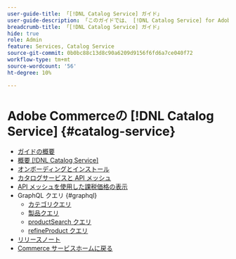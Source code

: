 ```yaml
---
user-guide-title: 「[!DNL Catalog Service] ガイド」
user-guide-description: 「このガイドでは、 [!DNL Catalog Service] for Adobe Commerce」を使用するための詳細な手順を説明します。
breadcrumb-title: 「[!DNL Catalog Service] ガイド」
hide: true
role: Admin
feature: Services, Catalog Service
source-git-commit: 0b0bc88c13d8c90a6209d9156f6fd6a7ce040f72
workflow-type: tm+mt
source-wordcount: '56'
ht-degree: 10%

---
```


# Adobe Commerceの [!DNL Catalog Service] {#catalog-service}

- [ガイドの概要](guide-overview.md)
- [概要  [!DNL Catalog Service]](overview.md)
- [オンボーディングとインストール](installation.md)
- [カタログサービスと API メッシュ](mesh.md)
- [API メッシュを使用した課税価格の表示](taxes.md)
- GraphQL クエリ {#graphql}
   - [ カテゴリクエリ ](https://developer.adobe.com/commerce/services/graphql/catalog-service/categories/)
   - [ 製品クエリ ](https://developer.adobe.com/commerce/services/graphql/catalog-service/products/)
   - [productSearch クエリ ](https://developer.adobe.com/commerce/services/graphql/live-search/product-search/)
   - [refineProduct クエリ ](https://developer.adobe.com/commerce/services/graphql/catalog-service/refine-product/)
- [リリースノート](release-notes.md)
- [Commerce サービスホームに戻る ](https://experienceleague.adobe.com/en/docs/commerce-merchant-services/user-guides/home)
